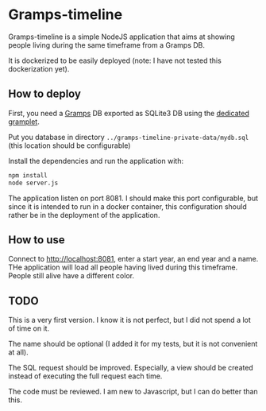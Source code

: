 # Gramps-timeline

Gramps-timeline is a simple NodeJS application that aims at showing people living during the same timeframe from a Gramps DB.

It is dockerized to be easily deployed (note: I have not tested this dockerization yet).

## How to deploy

First, you need a [Gramps](https://gramps-project.org/introduction-WP/) DB exported as SQLite3 DB
using the [dedicated gramplet](https://gramps-project.org/wiki/index.php?title=SQLite_Export_Import).

Put you database in directory `../gramps-timeline-private-data/mydb.sql`
(this location should be configurable)

Install the dependencies and run the application with:

```bash
npm install
node server.js
```

The application listen on port 8081.
I should make this port configurable, but since it is intended to run in a docker container,
this configuration should rather be in the deployment of the application.

## How to use

Connect to <http://localhost:8081>, enter a start year, an end year and a name.
THe application will load all people having lived during this timeframe.
People still alive have a different color.

## TODO

This is a very first version.
I know it is not perfect, but I did not spend a lot of time on it.

The name should be optional (I added it for my tests, but it is not convenient at all).

The SQL request should be improved.
Especially, a view should be created instead of executing the full request each time.

The code must be reviewed. I am new to Javascript, but I can do better than this.

